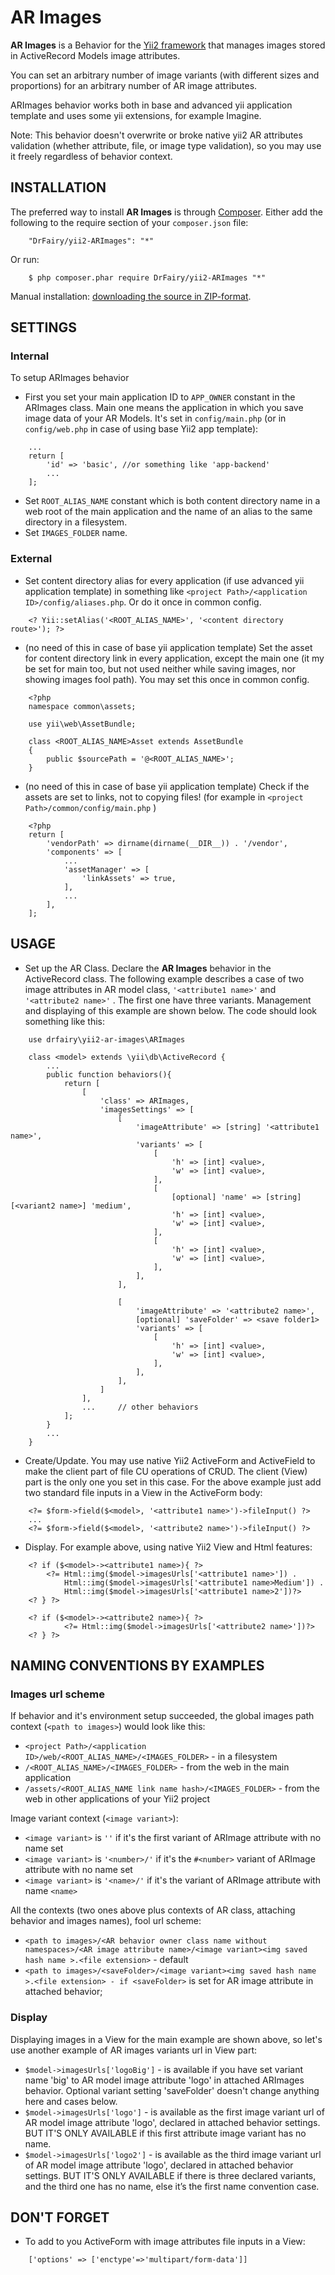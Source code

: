 AR Images
===========

**AR Images** is a Behavior for the [Yii2 framework](http://www.yiiframework.com/) that manages images stored in ActiveRecord Models image attributes.

You can set an arbitrary number of image variants (with different sizes and proportions) for an arbitrary number of AR image attributes.

ARImages behavior works both in base and advanced yii application template and uses some yii extensions, for example Imagine.

Note: This behavior doesn't overwrite or broke native yii2 AR attributes validation (whether attribute, file, or image type validation), so you may use it freely regardless of behavior context.

INSTALLATION
-------------

The preferred way to install **AR Images** is through [Composer](https://getcomposer.org/). Either add the following to the require section of your `composer.json` file:

```
	"DrFairy/yii2-ARImages": "*"
```

Or run:

```
	$ php composer.phar require DrFairy/yii2-ARImages "*"
```

Manual installation: [downloading the source in ZIP-format](https://github.com/DrFairy/yii2-ARImages/archive/master.zip).

SETTINGS
--------

### Internal ###

To setup ARImages behavior

* First you set your main application ID to `APP_OWNER` constant in the ARImages class. Main one means the application in which you save image data of your AR Models. It's set in `config/main.php` (or in `config/web.php` in case of using base Yii2 app template):

```
	...
	return [
        'id' => 'basic', //or something like 'app-backend'
        ...
    ];
```

- Set `ROOT_ALIAS_NAME` constant which is both content directory name in a web root of the main application and the name of an alias to the same directory in a filesystem.
- Set `IMAGES_FOLDER` name.

### External ###

* Set content directory alias for every application (if use advanced yii application template) in something like `<project Path>/<application ID>/config/aliases.php`. Or do it once in common config.

```
	<? Yii::setAlias('<ROOT_ALIAS_NAME>', '<content directory route>'); ?>
```

* (no need of this in case of base yii application template) Set the asset for content directory link in every application, except the main one (it my be set for main too, but not used neither while saving images, nor showing images fool path).  You may set this once in common config.

```
	<?php
	namespace common\assets;

	use yii\web\AssetBundle;

	class <ROOT_ALIAS_NAME>Asset extends AssetBundle
    {
    	public $sourcePath = '@<ROOT_ALIAS_NAME>';
    }
```

* (no need of this in case of base yii application template) Check if the assets are set to links, not to copying files! (for example in `<project Path>/common/config/main.php` )

```
	<?php
    return [
        'vendorPath' => dirname(dirname(__DIR__)) . '/vendor',
        'components' => [
            ...
    		'assetManager' => [
    			'linkAssets' => true,
    		],
    		...
        ],
    ];
```

USAGE
------

* Set up the AR Class. Declare the **AR Images** behavior in the ActiveRecord class. The following example describes a case of two image attributes in AR model class, `'<attribute1 name>'` and `'<attribute2 name>'` . The first one have three variants. Management and displaying of this example are shown below. The code should look something like this:

```
    use drfairy\yii2-ar-images\ARImages

    class <model> extends \yii\db\ActiveRecord {
    	...
    	public function behaviors(){
    		return [
    			[
    			    'class' => ARImages,
    				'imagesSettings' => [
                        [
                            'imageAttribute' => [string] '<attribute1 name>',
                            'variants' => [
                                [
                                    'h' => [int] <value>,
                                    'w' => [int] <value>,
                                ],
                                [
                                    [optional] 'name' => [string] [<variant2 name>] 'medium',
                                    'h' => [int] <value>,
                                    'w' => [int] <value>,
                                ],
                                [
                                    'h' => [int] <value>,
                                    'w' => [int] <value>,
                                ],
                            ],
                        ],

                        [
                            'imageAttribute' => '<attribute2 name>',
                            [optional] 'saveFolder' => <save folder1>
                            'variants' => [
                                [
                                    'h' => [int] <value>,
                                    'w' => [int] <value>,
                                ],
                            ],
                        ],
                    ]
    			],
     			...		// other behaviors
    		];
    	}
    	...
    }
```

* Create/Update. You may use native Yii2 ActiveForm and ActiveField to make the client part of file CU operations of CRUD. The client (View) part is the only one you set in this case. For the above example just add two standard file inputs in a View in the ActiveForm body:

```
	<?= $form->field($<model>, '<attribute1 name>')->fileInput() ?>
	...
	<?= $form->field($<model>, '<attribute2 name>')->fileInput() ?>
```

* Display. For example above, using native Yii2 View and Html features:

```
	<? if ($<model>-><attribute1 name>){ ?>
    	<?= Html::img($model->imagesUrls['<attribute1 name>']) .
    		Html::img($model->imagesUrls['<attribute1 name>Medium']) .
    		Html::img($model->imagesUrls['<attribute1 name>2'])?>
    <? } ?>

    <? if ($<model>-><attribute2 name>){ ?>
        	<?= Html::img($model->imagesUrls['<attribute2 name>'])?>
    <? } ?>
```

NAMING CONVENTIONS BY EXAMPLES
------------------------------

### Images url scheme ###

If behavior and it's environment setup succeeded, the global images path context (`<path to images>`) would look like this:

* `<project Path>/<application ID>/web/<ROOT_ALIAS_NAME>/<IMAGES_FOLDER>` - in a filesystem
* `/<ROOT_ALIAS_NAME>/<IMAGES_FOLDER>` - from the web in the main application
* `/assets/<ROOT_ALIAS_NAME link name hash>/<IMAGES_FOLDER>` - from the web in other applications of your Yii2 project

Image variant context (`<image variant>`):

* `<image variant>` is `''` if it's the first variant of ARImage attribute with no name set
* `<image variant>` is `'<number>/'` if it's the `#<number>` variant of ARImage attribute with no name set
* `<image variant>` is `'<name>/'` if it's the variant of ARImage attribute with name `<name>`

All the contexts (two ones above plus contexts of AR class, attaching behavior and images names), fool url scheme:

* `<path to images>/<AR behavior owner class name without namespaces>/<AR image attribute name>/<image variant><img saved hash name >.<file extension>` - default
* `<path to images>/<saveFolder>/<image variant><img saved hash name >.<file extension> - if <saveFolder>` is set for AR image attribute in attached behavior;


### Display ###

Displaying images in a View for the main example are shown above, so let's use another example of AR images variants url in View part:

* `$model->imagesUrls['logoBig']` - is available if you have set variant name 'big' to AR model image attribute 'logo' in attached ARImages behavior. Optional variant setting 'saveFolder' doesn't change anything here and cases below.
* `$model->imagesUrls['logo']` - is available as the first image variant url of AR model image attribute 'logo', declared in attached behavior settings. BUT IT'S ONLY AVAILABLE if this first attribute image variant has no name.
* `$model->imagesUrls['logo2']` - is available as the third image variant url of AR model image attribute 'logo', declared in attached behavior settings. BUT IT'S ONLY AVAILABLE if there is three declared variants, and the third one has no name, else it’s the first name convention case.

DON'T FORGET
------------

* To add to you ActiveForm with image attributes file inputs in a View:

```
	['options' => ['enctype'=>'multipart/form-data']]
```
